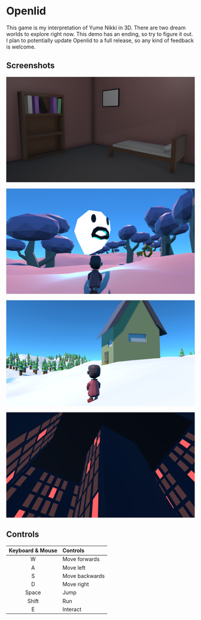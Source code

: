 # Openlid

This game is my interpretation of Yume Nikki in 3D. There are two dream worlds to explore right now. This demo has an ending, so try to figure it out. I plan to potentially update Openlid to a full release, so any kind of feedback is welcome.

## Screenshots

![Openlid_Room](Screenshots/Openlid_Room.png)

![Openlid_Ghost](Screenshots/Openlid_Ghost.png)

![Openlid_Cabin](Screenshots/Openlid_Cabin.png)

![Openlid_City](Screenshots/Openlid_City.png)

## Controls

| Keyboard & Mouse | Controls |
|:-:|:-|
| W | Move forwards |
| A | Move left |
| S | Move backwards |
| D | Move right |
| Space | Jump |
| Shift | Run |
| E | Interact |
 
